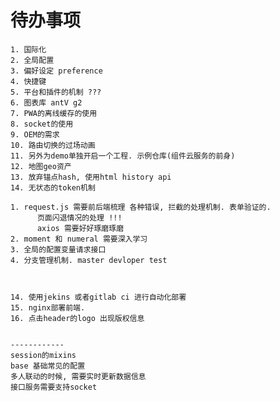 # 待办事项

    1. 国际化
    2. 全局配置
    3. 偏好设定 preference
    4. 快捷键
    5. 平台和插件的机制 ???
    6. 图表库 antV g2
    7. PWA的离线缓存的使用
    8. socket的使用
    9. OEM的需求
    10. 路由切换的过场动画
    11. 另外为demo单独开启一个工程. 示例仓库(组件云服务的前身)
    12. 地图geo资产
    13. 放弃锚点hash, 使用html history api
    14. 无状态的token机制
    
    1. request.js 需要前后端梳理 各种错误, 拦截的处理机制. 表单验证的. 
          页面闪退情况的处理 !!! 
          axios 需要好好琢磨琢磨
    2. moment 和 numeral 需要深入学习
    3. 全局的配置变量请求接口
    4. 分支管理机制. master devloper test


    
    14. 使用jekins 或者gitlab ci 进行自动化部署
    15. nginx部署前端.
    16. 点击header的logo 出现版权信息
    
    
    ------------
    session的mixins
    base 基础常见的配置
    多人联动的时候, 需要实时更新数据信息
    接口服务需要支持socket
    

